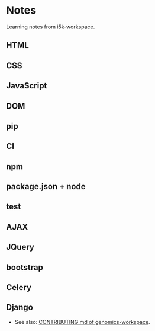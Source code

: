 # Notes

Learning notes from i5k-workspace.

## HTML

## CSS

## JavaScript

## DOM

## pip

## CI

## npm

## package.json + node

## test

## AJAX

## JQuery

## bootstrap

## Celery

## Django

- See also: [CONTRIBUTING.md of genomics-workspace](https://github.com/NAL-i5K/genomics-workspace/blob/master/CONTRIBUTING.md).
